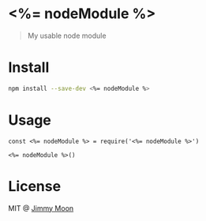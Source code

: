 # <%= nodeModule %>

> My usable node module

# Install

```sh
npm install --save-dev <%= nodeModule %>
```

# Usage

```
const <%= nodeModule %> = require('<%= nodeModule %>')

<%= nodeModule %>()
```

# License

MIT @ [Jimmy Moon](https://ragingwind.me)

